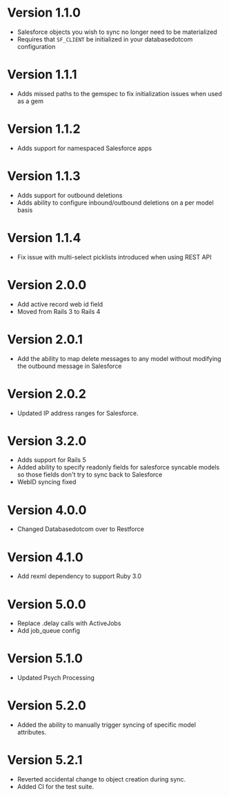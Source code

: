 # Version 1.1.0
* Salesforce objects you wish to sync no longer need to be materialized
* Requires that `SF_CLIENT` be initialized in your databasedotcom configuration

# Version 1.1.1
* Adds missed paths to the gemspec to fix initialization issues when used as a gem

# Version 1.1.2
* Adds support for namespaced Salesforce apps

# Version 1.1.3
* Adds support for outbound deletions
* Adds ability to configure inbound/outbound deletions on a per model basis

# Version 1.1.4
* Fix issue with multi-select picklists introduced when using REST API

# Version 2.0.0
* Add active record web id field
* Moved from Rails 3 to Rails 4

# Version 2.0.1
* Add the ability to map delete messages to any model without modifying the outbound message in Salesforce

# Version 2.0.2
* Updated IP address ranges for Salesforce.

# Version 3.2.0
* Adds support for Rails 5
* Added ability to specify readonly fields for salesforce syncable models so those fields don't try to sync back to Salesforce
* WebID syncing fixed

# Version 4.0.0
* Changed Databasedotcom over to Restforce

# Version 4.1.0
* Add rexml dependency to support Ruby 3.0

# Version 5.0.0
* Replace .delay calls with ActiveJobs
* Add job_queue config

# Version 5.1.0
* Updated Psych Processing

# Version 5.2.0
* Added the ability to manually trigger syncing of specific model attributes.

# Version 5.2.1
* Reverted accidental change to object creation during sync.
* Added CI for the test suite.
